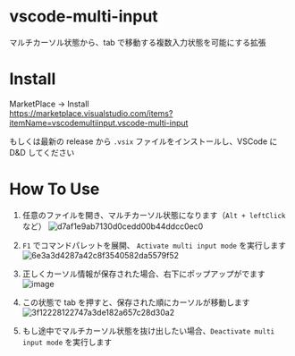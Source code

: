 # vscode-multi-input
マルチカーソル状態から、tab で移動する複数入力状態を可能にする拡張

# Install
MarketPlace -> Install <br>
https://marketplace.visualstudio.com/items?itemName=vscodemultiinput.vscode-multi-input

もしくは最新の release から `.vsix` ファイルをインストールし、VSCode に D&D してください

# How To Use
1. 任意のファイルを開き、マルチカーソル状態になります（`Alt + leftClick` など）
![d7af1e9ab7130d0cedd00b44ddcc0ec0](https://github.com/ulxsth/vscode_multi_input/assets/114195789/a267b5cb-0e32-4260-b8b0-6a6735897809)

2. `F1` でコマンドパレットを展開、 `Activate multi input mode` を実行します
![6e3a3d4287a42c8f3540582da5579f52](https://github.com/ulxsth/vscode_multi_input/assets/114195789/5d347848-5fd5-4df1-a441-cc8f3b2b14ba)

3. 正しくカーソル情報が保存された場合、右下にポップアップがでます
![image](https://github.com/ulxsth/vscode_multi_input/assets/114195789/f69656db-95e8-477c-b50e-c0b9bc38dbc6)

4. この状態で tab を押すと、保存された順にカーソルが移動します
![3f12228122747a3de182a657c28d30a2](https://github.com/ulxsth/vscode_multi_input/assets/114195789/8a6eefd4-d736-49b2-a79a-ff432b89b62b)

5. もし途中でマルチカーソル状態を抜け出したい場合、`Deactivate multi input mode` を実行します


